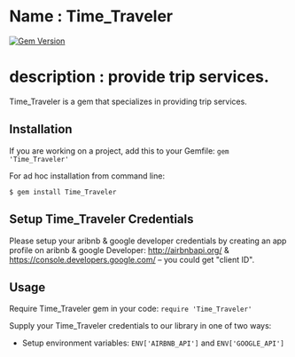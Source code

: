 # Name : Time_Traveler
[![Gem Version](https://badge.fury.io/rb/Time_Traveler.svg)](https://badge.fury.io/rb/Time_Traveler)

# description : provide trip services.

Time_Traveler is a gem that specializes in providing trip services.

## Installation

If you are working on a project, add this to your Gemfile: `gem 'Time_Traveler'`

For ad hoc installation from command line:

```$ gem install Time_Traveler```

## Setup Time_Traveler Credentials

Please setup your aribnb & google developer credentials by creating an app profile on aribnb & google Developer: http://airbnbapi.org/ & https://console.developers.google.com/ – you could get "client ID".

## Usage

Require Time_Traveler gem in your code: `require 'Time_Traveler'`

Supply your Time_Traveler credentials to our library in one of two ways:
- Setup environment variables: `ENV['AIRBNB_API']` and `ENV['GOOGLE_API']`

